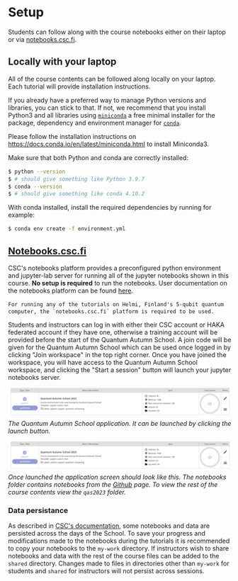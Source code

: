 # Setup

Students can follow along with the course notebooks either on their laptop or via [notebooks.csc.fi](notebooks.rahtiapp.fi).

## Locally with your laptop

All of the course contents can be followed along locally on your laptop. Each tutorial will provide installation instructions. 

If you already have a preferred way to manage Python versions and libraries, you can stick to that. If not, we recommend that you install Python3 and all libraries using [`miniconda`](https://docs.conda.io/en/latest/miniconda.html) a free minimal installer for the package, dependency and environment manager for [`conda`](https://docs.conda.io/en/latest/index.html>).

Please follow the installation instructions on https://docs.conda.io/en/latest/miniconda.html to install Miniconda3.

Make sure that both Python and conda are correctly installed:

```bash
$ python --version
$ # should give something like Python 3.9.7
$ conda --version
$ # should give something like conda 4.10.2
```

With conda installed, install the required dependencies by running for example:

```bash
$ conda env create -f environment.yml
```


## [Notebooks.csc.fi](notebooks.rahtiapp.fi)

CSC's notebooks platform provides a preconfigured python environment and jupyter-lab server for running all of the jupyter notebooks shown in this course. **No setup is required** to run the notebooks. User documentation on the notebooks platform can be found [here](https://docs.csc.fi/cloud/csc_notebooks/guide_for_students/).

```{note}
For running any of the tutorials on Helmi, Finland's 5-qubit quantum computer, the `notebooks.csc.fi` platform is required to be used.
```

Students and instructors can log in with either their CSC account or HAKA federated account if they have one, otherwise a training account will be provided before the start of the Quantum Autumn School. A join code will be given for the Quantum Autumn School which can be used once logged in by clicking "Join workspace" in the top right corner. Once you have joined the workspace, you will have access to the Quantum Autumn School workspace, and clicking the "Start a session" button will launch your jupyter notebooks server. 

![QAS2023 application](img/csc_notebooks_3.png)
*The Quantum Autumn School application. It can be launched by clicking the launch button.*


![QAS2023 notebooks page](img/csc_notebooks_3.png)
*Once launched the application screen should look like this. The notebooks folder contains notebooks from the [Github](https://github.com/ENCCS/qas2023) page. To view the rest of the course contents view the `qas2023` folder.*

### Data persistance 

As described in [CSC's documentation](https://docs.csc.fi/cloud/csc_notebooks/data_persistence/), some notebooks and data are persisted across the days of the School. To save your progress and modifications made to the notebooks during the tutorials it is recommended to copy your notebooks to the `my-work` directory. If instructors wish to share notebooks and data with the rest of the course files can be added to the `shared` directory. Changes made to files in directories other than `my-work` for students and `shared` for instructors will not persist across sessions. 
